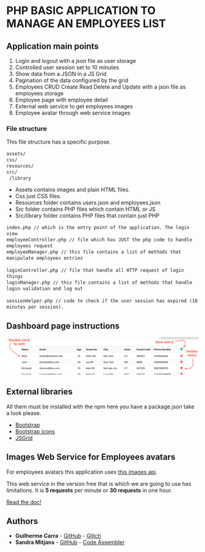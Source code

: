 
# PHP BASIC APPLICATION TO MANAGE AN EMPLOYEES LIST


## Application main points

1. Login and logout with a json file as user storage
2. Controlled user session set to 10 minutes
3. Show data from a JSON in a JS Grid
4. Pagination of the data configured by the grid
5. Employees CRUD Create Read Delete and Update with a json file as employees storage
6. Employee page  with employee detail
7. External web service to get employees images
8. Employee avatar through web service images


### File structure
This file structure has a specific purpose.

````
assets/
css/
resources/
src/
 /library
````

* Assets contains images and plain HTML files.
* Css just CSS files.
* Resources folder contains users.json and employees.json
* Src folder contains PHP files which contain HTML or JS
* Src/library folder contains PHP files that contain just PHP


```
index.php // which is the entry point of the application. The login view
employeeController.php // file which has JUST the php code to handle employees request
employeeManager.php // this file contains a list of methods that manipulate employees entries

loginController.php // file that handle all HTTP request of login things
loginManager.php // this file contains a list of methods that handle login validation and log out

sessionHelper.php // code to check if the user session has expired (10 minutes per session).
```

## Dashboard page instructions

![Dashboard instructions](assets/img/readme/dashboard.png?raw=true "Dashboard Instructions")

## External libraries

All them must be installed with the npm here you have a package.json take a look please.

* [Bootstrap](https://getbootstrap.com/)
* [Bootstrap icons](https://icons.getbootstrap.com/)
* [JSGrid](http://js-grid.com/)

## Images Web Service for Employees avatars

For employees avatars this application uses [this images api](https://uifaces.co/).


This web service in the version free that is which we are going to use has limitations. It is **5 requests** per minute or **30 requests** in one hour.

[Read the doc!](https://uifaces.co/api-docs)

## Authors

* **Guilherme Carra** - [GitHub](https://github.com/GuilhermeCarra/) - [Glitch](https://glitch.com/@GuilhermeCarra/)
* **Sandra Mitjans** - [GitHub](https://github.com/sandramitjans) - [Code Assembler](https://code.assemblerschool.com/sandra-mitjans)